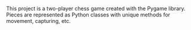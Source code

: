 This project is a two-player chess game created with the Pygame library. Pieces are represented as Python classes with unique methods for movement, capturing, etc.

